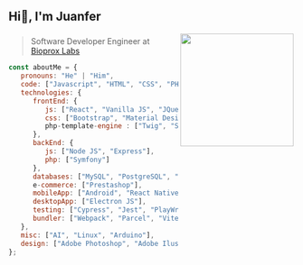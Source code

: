 <h2>Hi👋, I'm Juanfer</h2>
<img align='right' src="https://media.giphy.com/media/Q7SKqn3G97xpmfSOvG/giphy.gif" width="200">


### 
> Software Developer Engineer at [Bioprox Labs](https://bioprox.es)

```javascript
const aboutMe = {
   pronouns: "He" | "Him",
   code: ["Javascript", "HTML", "CSS", "PHP", "Java", "Python", "Perl", "C++", "TypeScript"],
   technologies: {
      frontEnd: {
         js: ["React", "Vanilla JS", "JQuery", "NEXT.js"],
         css: ["Bootstrap", "Material Design", "Sass", "Styled components", "Tailwind CSS"],
         php-template-engine : ["Twig", "Smarty"]
      },
      backEnd: {
         js: ["Node JS", "Express"],
         php: ["Symfony"]
      },
      databases: ["MySQL", "PostgreSQL", "MongoDB", "GraphQL"],
      e-commerce: ["Prestashop"], 
      mobileApp: ["Android", "React Native", "iOS"],
      desktopApp: ["Electron JS"],
      testing: ["Cypress", "Jest", "PlayWright"],
      bundler: ["Webpack", "Parcel", "Vite"]
   },
   misc: ["AI", "Linux", "Arduino"],
   design: ["Adobe Photoshop", "Adobe Ilustrator"]
};
```


<!---
juanfegc/juanfegc is a ✨ special ✨ repository because its `README.md` (this file) appears on your GitHub profile.
You can click the Preview link to take a look at your changes.
--->
